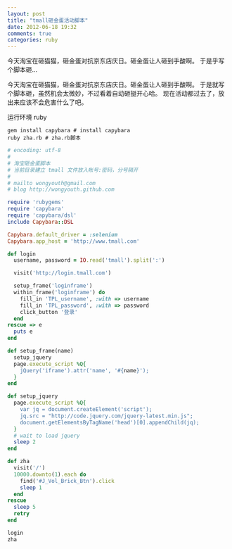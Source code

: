 ```yaml
---
layout: post
title: "tmall砸金蛋活动脚本"
date: 2012-06-18 19:32
comments: true
categories: ruby
---
```


今天淘宝在砸猫猫，砸金蛋对抗京东店庆日。砸金蛋让人砸到手酸啊。
于是乎写个脚本砸...

<!-- more -->

今天淘宝在砸猫猫，砸金蛋对抗京东店庆日。砸金蛋让人砸到手酸啊。
于是就写个脚本砸，虽然机会太微妙，不过看着自动砸挺开心哈。
现在活动都过去了，放出来应该不会危害什么了吧。

运行环境 ruby

    gem install capybara # install capybara
    ruby zha.rb # zha.rb脚本

``` ruby zha.rb
# encoding: utf-8
#
# 淘宝砸金蛋脚本
# 当前目录建立 tmall 文件放入帐号:密码，分号隔开
#
# mailto wongyouth@gmail.com
# blog http://wongyouth.github.com

require 'rubygems'
require 'capybara'
require 'capybara/dsl'
include Capybara::DSL

Capybara.default_driver = :selenium
Capybara.app_host = 'http://www.tmall.com'

def login
  username, password = IO.read('tmall').split(':')

  visit('http://login.tmall.com')

  setup_frame('loginframe')
  within_frame('loginframe') do
    fill_in 'TPL_username', :with => username
    fill_in 'TPL_password', :with => password
    click_button '登录'
  end
rescue => e
  puts e
end

def setup_frame(name)
  setup_jquery
  page.execute_script %Q{
    jQuery('iframe').attr('name', '#{name}');
  }
end

def setup_jquery
  page.execute_script %Q{
    var jq = document.createElement('script');
    jq.src = "http://code.jquery.com/jquery-latest.min.js";
    document.getElementsByTagName('head')[0].appendChild(jq);
  }
  # wait to load jquery
  sleep 2
end

def zha
  visit('/')
  10000.downto(1).each do
    find('#J_Vol_Brick_Btn').click
    sleep 1
  end
rescue
  sleep 5
  retry
end

login
zha
```

